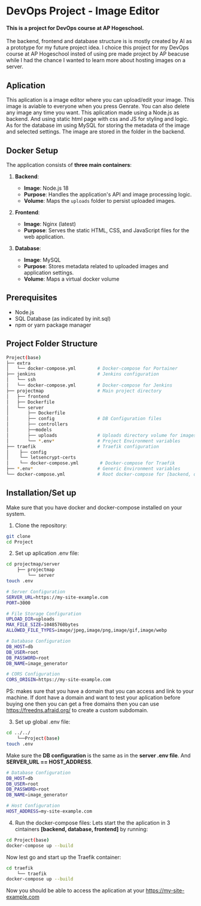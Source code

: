 # DevOps Project - Image Editor

#### This is a project for DevOps course at AP Hogeschool.

The backend, frontend and database structure is is mostly created by AI as a prototype for my future project idea. I choice this project for my DevOps course at AP Hogeschool insted of using pre made project by AP beacuse while I had the chance I wanted to learn more about hosting images on a server.

## Aplication
This aplication is a image editor where you can upload/edit your image. This image is aviable to everyone when you press Genrate. You can also delete any image any time you want. This aplication made using a Node.js as backend. And using static html page with css and JS for styling and logic. As for the database im using MySQL for storing the metadata of the image and selected settings. The image are stored in the folder in the backend.

## Docker Setup

The application consists of **three main containers**:

1. **Backend**:  
   - **Image**: Node.js 18  
   - **Purpose**: Handles the application's API and image processing logic.  
   - **Volume**: Maps the `uploads` folder to persist uploaded images.

2. **Frontend**:  
   - **Image**: Nginx (latest)  
   - **Purpose**: Serves the static HTML, CSS, and JavaScript files for the web application.

3. **Database**:  
   - **Image**: MySQL  
   - **Purpose**: Stores metadata related to uploaded images and application settings.  
   - **Volume**: Maps a virtual docker volume

## Prerequisites
- Node.js
- SQL Database (as indicated by init.sql)
- npm or yarn package manager

## Project Folder Structure
``` bash
Project(base)
├── extra
│   └── docker-compose.yml        # Docker-compose for Portainer
├── jenkins                       # Jenkins configuration
│   └── ssh
│   └── docker-compose.yml        # Docker-compose for Jenkins
├── projectmap                    # Main project directory
│   ├── frontend
│   ├── Dockerfile
│   └── server
│       ├── Dockerfile
│       ├── config                # DB Configuration files
│       ├── controllers
│       ├──models
│       ├── uploads               # Uploads directory volume for images (not virutal)   
│       └── *.env*                # Project Environment variables
├── traefik                       # Traefik configuration
│    ├── config
│    └── letsencrypt-certs
│    └── docker-compose.yml        # Docker-compose for Traefik
├── *.env*                        # Generic Environment variables
└── docker-compose.yml            # Root docker-compose for [backend, database, frontend]
```

## Installation/Set up
Make sure that you have docker and docker-compose installed on your system.

1. Clone the repository:
```bash
git clone
cd Project
```
2. Set up aplication .env file:
```bash
cd projectmap/server
    ├── projectmap  
        └── server
touch .env
```
```bash
# Server Configuration
SERVER_URL=https://my-site-example.com
PORT=3000

# File Storage Configuration
UPLOAD_DIR=uploads
MAX_FILE_SIZE=10485760bytes
ALLOWED_FILE_TYPES=image/jpeg,image/png,image/gif,image/webp

# Database Configuration
DB_HOST=db
DB_USER=root
DB_PASSWORD=root
DB_NAME=image_generator

# CORS Configuration
CORS_ORIGIN=https://my-site-example.com
```
PS: makes sure that you have a domain that you can access and link to your machine. If dont have a domain and want to test your aplication before buying one then you can get a free domains then you can use https://freedns.afraid.org/ to create a custom subdomain.

3. Set up global .env file:
```bash
cd ../../
    └──Project(base)
touch .env
```
Make sure the **DB configuration** is the same as in the **server .env file**. And **SERVER_URL == HOST_ADDRESS**.
```bash
# Database Configuration
DB_HOST=db
DB_USER=root
DB_PASSWORD=root
DB_NAME=image_generator

# Host Configuration
HOST_ADDRESS=my-site-example.com
```
4. Run the docker-compose files:
Lets start the the aplication in 3 cintainers **[backend, database, frontend]** by running:
```bash
cd Project(base)
docker-compose up --build
```
Now lest go and start up the Traefik container:
```bash
cd traefik
    └── traefik
docker-compose up --build
```
Now you should be able to access the aplication at your https://my-site-example.com